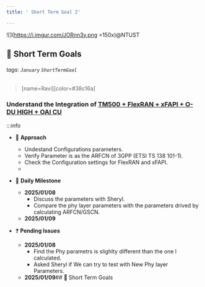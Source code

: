 ```yaml
---
title: ' Short Term Goal 2'

---
```


![](https://i.imgur.com/JORnn3y.png =150x)@NTUST
## :dart: Short Term Goals

###### tags: `January` `ShortTermGoal` 
>[name=Ravi][color=#38c16a]

### Understand the Integration of [TM500 + FlexRAN + xFAPI + O-DU HIGH + OAI CU](https://hackmd.io/@sheryl0625/SyUZ1oIH1g)


:::info 
* :book: **Approach**
    * Undestand Configurations parameters.
    * Verify Parameter is as the ARFCN of 3GPP (ETSI TS 138 101-1).
    * Check the Configuration settings for FlexRAN and xFAPI.
    * 


* :feet: **Daily Milestone**
    * **2025/01/08**
        * Discuss the parameters with Sheryl.
        * Compare the phy layer parameters with the parameters drived by calculating ARFCN/GSCN.
    * **2025/01/09**
         



* :question: **Pending Issues**
    * **2025/01/08**
        * Find the Phy parametrs is slighlty different than the one I calculated.
        * Asked Sheryl if We can try to test with New Phy layer Parameters.
    *  **2025/01/09**## :dart: Short Term Goals